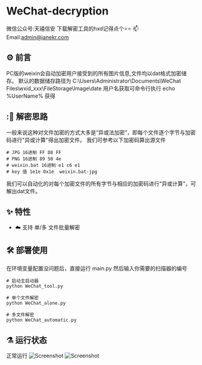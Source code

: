 # WeChat-decryption
微信公众号:天禧信安
下载解密工具的hxd记得点个⭐⭐
📫 Email:admin@janekr.com
## :gear: 前言
PC版的weixin会自动加密用户接受到的所有图片信息,文件均以dat格式加密储存。
默认的数据储存路径为 C:\\Users\\Administrator\\Documents\\WeChat Files\\wxid_xxx\\FileStorage\\Image\\date
用户名获取可命令行执行 echo %UserName% 获得
## :💾 解密思路
一般来说这种对文件加密的方式大多是“异或法加密”，即每个文件逐个字节与加密码进行"异或计算"得出加密文件。
我们可参考以下加密码算出源文件
```shell
# JPG 16进制 FF D8 FF
# PNG 16进制 89 50 4e
# weixin.bat 16进制 e1 c6 e1
# key 值 1e1e 0x1e  weixin.bat-jpg
```
我们可以自动化的对每个加密文件的所有字节与相应的加密码进行"异或计算"，可解出dat文件。

## :sparkles: 特性
* :cloud: 支持 单/多 文件批量解密

## :hammer_and_wrench: 部署使用
在环境变量配置没问题后，直接运行 main.py
然后输入你需要的扫描器的编号

```shell
# 启动主启动器
python WeChat_tool.py 

# 单个文件解密
python WeChat_alone.py 

# 多文件解密
python WeChat_automatic.py
```
## :alembic: 运行状态

正常运行
![Screenshot](https://raw.githubusercontent.com/JaneCCP/WeChat-decryption/main/image/cg.png)
![Screenshot](https://raw.githubusercontent.com/JaneCCP/WeChat-decryption/main/image/cg2.png)